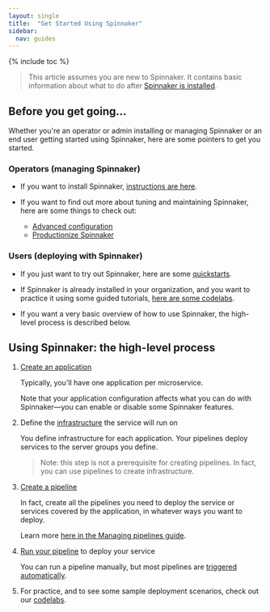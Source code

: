 ```yaml
---
layout: single
title:  "Get Started Using Spinnaker"
sidebar:
  nav: guides
---
```


{% include toc %}

> This article assumes you are new to Spinnaker. It contains basic information
> about what to do after [Spinnaker is installed](/setup/install/).

## Before you get going...

Whether you're an operator or admin installing or managing Spinnaker or an
end user getting started using Spinnaker, here are some pointers to get you
started.

### Operators (managing Spinnaker)

* If you want to install Spinnaker, [instructions are here](/setup/install/).

* If you want to find out more about tuning and maintaining Spinnaker, here are
some things to check out:

  - [Advanced configuration](/setup/other_config/)
  - [Productionize Spinnaker](/setup/productionize/)

### Users (deploying with Spinnaker)

* If you just want to try out Spinnaker, here are some
[quickstarts](/setup/quickstart/).

* If Spinnaker is already installed in your organization, and you want to practice it
using some guided tutorials, [here are some
codelabs](/guides/tutorials/codelabs/).

* If you want a very basic overview of how to use Spinnaker, the high-level
process is described below.

## Using Spinnaker: the high-level process

1. [Create an application](/guides/user/applications/)

   Typically, you'll have one application per microservice.

   Note that your application configuration affects what you can do with
   Spinnaker&mdash;you can enable or disable some Spinnaker features.

1. Define the [infrastructure](/concepts/) the service will run on

   You define infrastructure for each application. Your pipelines deploy
   services to the server groups you define.

   > Note: this step is not a prerequisite for creating pipelines. In fact, you
   > can use pipelines to create infrastructure.

1. [Create a pipeline](/guides/user/pipeline/managing-pipelines/)

   In fact, create all the pipelines you need to deploy the service or services
   covered by the application, in whatever ways you want to deploy.

   Learn more [here in the Managing pipelines
   guide](/guides/user/pipeline/managing-pipelines/).  

1. [Run your pipeline](/guides/user/pipeline/triggers/) to deploy your service

   You can run a pipeline manually, but most pipelines are [triggered
   automatically](/guides/user/pipeline/triggers/).

1. For practice, and to see some sample deployment scenarios, check out our
[codelabs](/guides/tutorials/codelabs/).

<!--
## The advanced stuff

When you can create and run pipelines, you've got the basics down, but there's a
lot more you can do with Spinnaker.

* [Configure and execute automated canary analysis](/guides/user/canary/)
for your deployments

* [Choose a deployment strategy](/concepts/#deployment-strategies)

* Get to know the [`spin` command-line interface](/guides/spin/cli/)
-->
